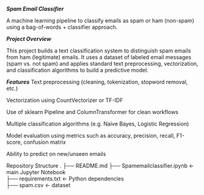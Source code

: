_**Spam Email Classifier**_

A machine learning pipeline to classify emails as spam or ham (non-spam) using a bag-of-words + classifier approach.

_**Project Overview**_

This project builds a text classification system to distinguish spam emails from ham (legitimate) emails. It uses a dataset of labeled email messages (spam vs. not spam) and applies standard text preprocessing, vectorization, and classification algorithms to build a predictive model.

_**Features**_
Text preprocessing (cleaning, tokenization, stopword removal, etc.)

Vectorization using CountVectorizer or TF-IDF

Use of sklearn Pipeline and ColumnTransformer for clean workflows

Multiple classification algorithms (e.g. Naive Bayes, Logistic Regression)

Model evaluation using metrics such as accuracy, precision, recall, F1-score, confusion matrix

Ability to predict on new/unseen emails

Repository Structure
.
├── README.md
├── Spamemailclassifier.ipynb     ← main Jupyter Notebook  
├── requirements.txt              ← Python dependencies  
├── spam.csv                       ← dataset  
